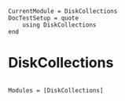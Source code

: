 ```@meta
CurrentModule = DiskCollections
DocTestSetup = quote
    using DiskCollections
end
```

# DiskCollections

```@index
```

```@autodocs
Modules = [DiskCollections]
```
